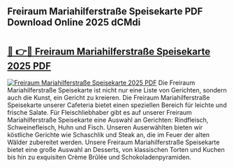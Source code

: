 ## Freiraum Mariahilferstraße Speisekarte PDF Download Online 2025 dCMdi

# <h2><a href="http://gca64l.nevu.top/?p=Freiraum+Mariahilferstra%c3%9fe+Speisekarte">🔗 👉🔴 Freiraum Mariahilferstraße Speisekarte 2025 PDF</a></h2>

[![Freiraum Mariahilferstraße Speisekarte 2025 PDF](https://i.imgur.com/dBaPXMq.png)](http://gca64l.nevu.top/?p=Freiraum+Mariahilferstra%c3%9fe+Speisekarte)
Die Freiraum Mariahilferstraße Speisekarte ist nicht nur eine Liste von Gerichten, sondern auch die Kunst, ein Gericht zu kreieren. Die Freiraum Mariahilferstraße Speisekarte unserer Cafeteria bietet einen speziellen Bereich für leichte und frische Salate. Für Fleischliebhaber gibt es auf unserer Freiraum Mariahilferstraße Speisekarte eine Auswahl an Gerichten: Rindfleisch, Schweinefleisch, Huhn und Fisch. Unseren Auserwählten bieten wir köstliche Gerichte wie Schaschlik und Steak an, die im Feuer der alten Wälder zubereitet werden. Unsere Freiraum Mariahilferstraße Speisekarte bietet eine große Auswahl an Desserts, von klassischen Torten und Kuchen bis hin zu exquisiten Crème Brûlée und Schokoladenpyramiden.
